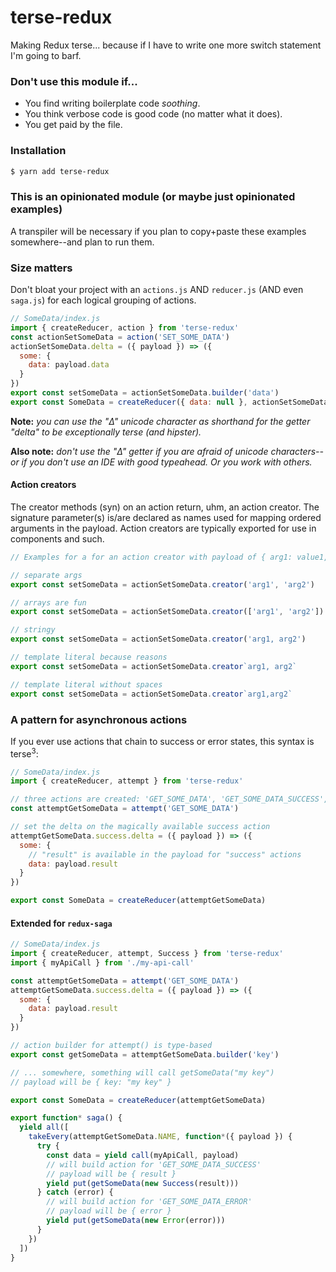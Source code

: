 # terse-redux
Making Redux terse... because if I have to write one more switch statement I'm going to barf.

### Don't use this module if...

* You find writing boilerplate code *soothing*.
* You think verbose code is good code (no matter what it does).
* You get paid by the file.

### Installation

```bash
$ yarn add terse-redux
``` 

### This is an opinionated module (or maybe just opinionated examples)
A transpiler will be necessary if you plan to copy+paste these examples somewhere--and plan to run them.

### Size matters
Don't bloat your project with an `actions.js` AND `reducer.js` (AND even `saga.js`) for each logical grouping of actions.

```javascript
// SomeData/index.js
import { createReducer, action } from 'terse-redux'
const actionSetSomeData = action('SET_SOME_DATA')
actionSetSomeData.delta = ({ payload }) => ({
  some: {
    data: payload.data
  }
})
export const setSomeData = actionSetSomeData.builder('data')
export const SomeData = createReducer({ data: null }, actionSetSomeData)
```

**Note:** *you can use the "Δ" unicode character as shorthand for the getter "delta" to be exceptionally terse (and hipster).*

**Also note:** *don't use the "Δ" getter if you are afraid of unicode characters--or if you don't use an IDE with good typeahead.  Or you work with others.*

#### Action creators
The creator methods (syn) on an action return, uhm, an action creator.   The signature parameter(s) is/are declared as names used for mapping ordered arguments in the payload.  Action creators are typically exported for use in components and such.

```javascript
// Examples for a for an action creator with payload of { arg1: value1, arg2: value2 }

// separate args
export const setSomeData = actionSetSomeData.creator('arg1', 'arg2')

// arrays are fun
export const setSomeData = actionSetSomeData.creator(['arg1', 'arg2'])

// stringy
export const setSomeData = actionSetSomeData.creator('arg1, arg2')

// template literal because reasons
export const setSomeData = actionSetSomeData.creator`arg1, arg2`

// template literal without spaces
export const setSomeData = actionSetSomeData.creator`arg1,arg2`
```


### A pattern for asynchronous actions
If you ever use actions that chain to success or error states, this syntax is terse<sup>3</sup>:

```javascript
// SomeData/index.js
import { createReducer, attempt } from 'terse-redux'

// three actions are created: 'GET_SOME_DATA', 'GET_SOME_DATA_SUCCESS', 'GET_SOME_DATA_ERROR'
const attemptGetSomeData = attempt('GET_SOME_DATA')

// set the delta on the magically available success action
attemptGetSomeData.success.delta = ({ payload }) => ({
  some: {
  	// "result" is available in the payload for "success" actions
    data: payload.result
  }
})

export const SomeData = createReducer(attemptGetSomeData)
```

#### Extended for `redux-saga`

```javascript
// SomeData/index.js
import { createReducer, attempt, Success } from 'terse-redux'
import { myApiCall } from './my-api-call'

const attemptGetSomeData = attempt('GET_SOME_DATA')
attemptGetSomeData.success.delta = ({ payload }) => ({
  some: {
    data: payload.result
  }
})

// action builder for attempt() is type-based
export const getSomeData = attemptGetSomeData.builder('key')

// ... somewhere, something will call getSomeData("my key")
// payload will be { key: "my key" }

export const SomeData = createReducer(attemptGetSomeData)

export function* saga() {
  yield all([
    takeEvery(attemptGetSomeData.NAME, function*({ payload }) {
      try {
        const data = yield call(myApiCall, payload)
        // will build action for 'GET_SOME_DATA_SUCCESS'
        // payload will be { result }
        yield put(getSomeData(new Success(result)))
      } catch (error) {
        // will build action for 'GET_SOME_DATA_ERROR'
        // payload will be { error }
        yield put(getSomeData(new Error(error)))
      }
    })
  ])
}
```
